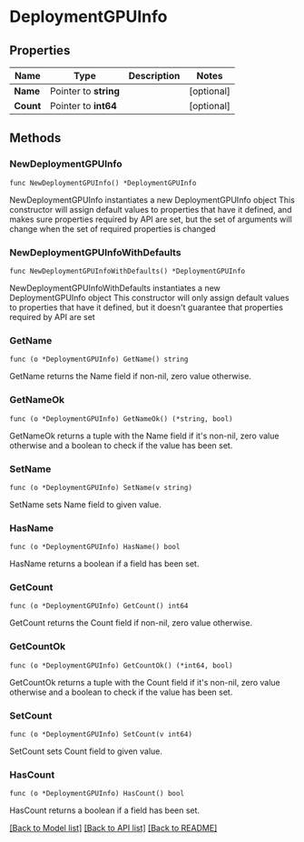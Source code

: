 # DeploymentGPUInfo

## Properties

Name | Type | Description | Notes
------------ | ------------- | ------------- | -------------
**Name** | Pointer to **string** |  | [optional] 
**Count** | Pointer to **int64** |  | [optional] 

## Methods

### NewDeploymentGPUInfo

`func NewDeploymentGPUInfo() *DeploymentGPUInfo`

NewDeploymentGPUInfo instantiates a new DeploymentGPUInfo object
This constructor will assign default values to properties that have it defined,
and makes sure properties required by API are set, but the set of arguments
will change when the set of required properties is changed

### NewDeploymentGPUInfoWithDefaults

`func NewDeploymentGPUInfoWithDefaults() *DeploymentGPUInfo`

NewDeploymentGPUInfoWithDefaults instantiates a new DeploymentGPUInfo object
This constructor will only assign default values to properties that have it defined,
but it doesn't guarantee that properties required by API are set

### GetName

`func (o *DeploymentGPUInfo) GetName() string`

GetName returns the Name field if non-nil, zero value otherwise.

### GetNameOk

`func (o *DeploymentGPUInfo) GetNameOk() (*string, bool)`

GetNameOk returns a tuple with the Name field if it's non-nil, zero value otherwise
and a boolean to check if the value has been set.

### SetName

`func (o *DeploymentGPUInfo) SetName(v string)`

SetName sets Name field to given value.

### HasName

`func (o *DeploymentGPUInfo) HasName() bool`

HasName returns a boolean if a field has been set.

### GetCount

`func (o *DeploymentGPUInfo) GetCount() int64`

GetCount returns the Count field if non-nil, zero value otherwise.

### GetCountOk

`func (o *DeploymentGPUInfo) GetCountOk() (*int64, bool)`

GetCountOk returns a tuple with the Count field if it's non-nil, zero value otherwise
and a boolean to check if the value has been set.

### SetCount

`func (o *DeploymentGPUInfo) SetCount(v int64)`

SetCount sets Count field to given value.

### HasCount

`func (o *DeploymentGPUInfo) HasCount() bool`

HasCount returns a boolean if a field has been set.


[[Back to Model list]](../README.md#documentation-for-models) [[Back to API list]](../README.md#documentation-for-api-endpoints) [[Back to README]](../README.md)


